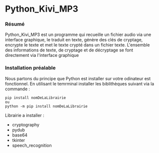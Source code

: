 # Python_Kivi_MP3

### Résumé

Python_Kivi_MP3 est un programme qui recueille un fichier audio via une interface graphique, le traduit en texte, génère des clés de cryptage, encrypte le texte et met le texte crypté dans un fichier texte. L'ensemble des informations de texte, de cryptage et de décryptage se font directement via l'interface graphique

### Installation préalable

Nous partons du principe que Python est installer sur votre odinateur est fonctionnel.
En utilisant le temrminal installer les biblithèques suivant via la commande :

```
pip install nomDeLaLibrairie
ou
python -m pip install nomDeLaLibrairie
```

Librairie a installer :

- cryptography
- pydub
- base64
- tkinter
- speech_recognition

